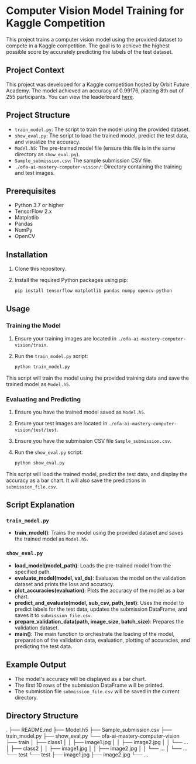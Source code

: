 # Computer Vision Model Training for Kaggle Competition

This project trains a computer vision model using the provided dataset to compete in a Kaggle competition. The goal is to achieve the highest possible score by accurately predicting the labels of the test dataset.

## Project Context

This project was developed for a Kaggle competition hosted by Orbit Future Academy. The model achieved an accuracy of 0.99176, placing 8th out of 255 participants. You can view the leaderboard [here](https://www.kaggle.com/competitions/ofa-ai-mastery-computer-vision/leaderboard).

## Project Structure

- `train_model.py`: The script to train the model using the provided dataset.
- `show_eval.py`: The script to load the trained model, predict the test data, and visualize the accuracy.
- `Model.h5`: The pre-trained model file (ensure this file is in the same directory as `show_eval.py`).
- `Sample_submission.csv`: The sample submission CSV file.
- `./ofa-ai-mastery-computer-vision/`: Directory containing the training and test images.

## Prerequisites

- Python 3.7 or higher
- TensorFlow 2.x
- Matplotlib
- Pandas
- NumPy
- OpenCV

## Installation

1. Clone this repository.
2. Install the required Python packages using pip:

   ```bash
   pip install tensorflow matplotlib pandas numpy opencv-python
   ```

## Usage

### Training the Model

1. Ensure your training images are located in `./ofa-ai-mastery-computer-vision/train`.
2. Run the `train_model.py` script:

   ```bash
   python train_model.py
   ```

This script will train the model using the provided training data and save the trained model as `Model.h5`.

### Evaluating and Predicting

1. Ensure you have the trained model saved as `Model.h5`.
2. Ensure your test images are located in `./ofa-ai-mastery-computer-vision/test/test`.
3. Ensure you have the submission CSV file `Sample_submission.csv`.

4. Run the `show_eval.py` script:

   ```bash
   python show_eval.py
   ```

This script will load the trained model, predict the test data, and display the accuracy as a bar chart. It will also save the predictions in `submission_file.csv`.

## Script Explanation

### `train_model.py`

- **train_model()**: Trains the model using the provided dataset and saves the trained model as `Model.h5`.

### `show_eval.py`

- **load_model(model_path)**: Loads the pre-trained model from the specified path.
- **evaluate_model(model, val_ds)**: Evaluates the model on the validation dataset and prints the loss and accuracy.
- **plot_accuracies(evaluation)**: Plots the accuracy of the model as a bar chart.
- **predict_and_evaluate(model, sub_csv, path_test)**: Uses the model to predict labels for the test data, updates the submission DataFrame, and saves it to `submission_file.csv`.
- **prepare_validation_data(path, image_size, batch_size)**: Prepares the validation dataset.
- **main()**: The main function to orchestrate the loading of the model, preparation of the validation data, evaluation, plotting of accuracies, and predicting the test data.

## Example Output

- The model's accuracy will be displayed as a bar chart.
- The first 10 rows of the submission DataFrame will be printed.
- The submission file `submission_file.csv` will be saved in the current directory.

## Directory Structure

.
├── README.md
├── Model.h5
├── Sample_submission.csv
├── train_model.py
├── show_eval.py
└── ofa-ai-mastery-computer-vision
├── train
│ ├── class1
│ │ ├── image1.jpg
│ │ ├── image2.jpg
│ │ └── ...
│ ├── class2
│ │ ├── image1.jpg
│ │ ├── image2.jpg
│ │ └── ...
│ └── ...
└── test
└── test
├── image1.jpg
├── image2.jpg
└── ...
